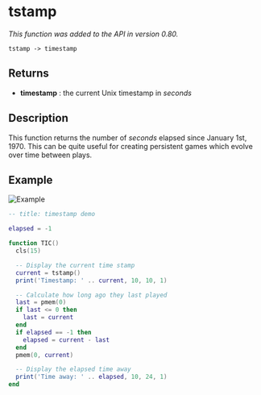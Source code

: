 # tstamp

_This function was added to the API in version 0.80._

`tstamp -> timestamp`

## Returns

* **timestamp** : the current Unix timestamp in _seconds_

## Description

This function returns the number of _seconds_ elapsed since January 1st, 1970.  This can be quite useful for creating persistent games which evolve over time between plays.

## Example

![Example](https://i.imgur.com/dCUa09x.gif)

``` lua
-- title: timestamp demo

elapsed = -1

function TIC()
  cls(15)

  -- Display the current time stamp
  current = tstamp()
  print('Timestamp: ' .. current, 10, 10, 1)

  -- Calculate how long ago they last played
  last = pmem(0)
  if last <= 0 then
    last = current
  end
  if elapsed == -1 then
    elapsed = current - last
  end
  pmem(0, current)

  -- Display the elapsed time away
  print('Time away: ' .. elapsed, 10, 24, 1)
end
```